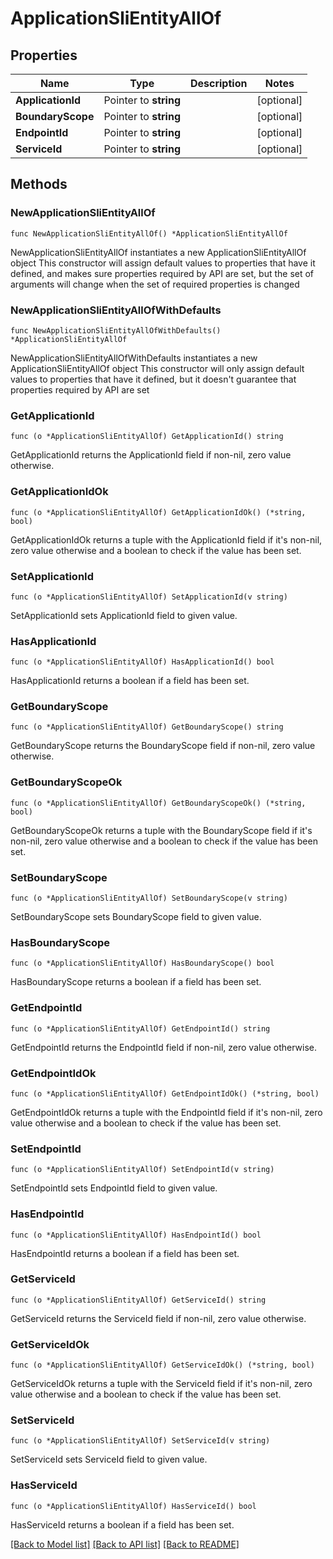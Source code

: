 # ApplicationSliEntityAllOf

## Properties

Name | Type | Description | Notes
------------ | ------------- | ------------- | -------------
**ApplicationId** | Pointer to **string** |  | [optional] 
**BoundaryScope** | Pointer to **string** |  | [optional] 
**EndpointId** | Pointer to **string** |  | [optional] 
**ServiceId** | Pointer to **string** |  | [optional] 

## Methods

### NewApplicationSliEntityAllOf

`func NewApplicationSliEntityAllOf() *ApplicationSliEntityAllOf`

NewApplicationSliEntityAllOf instantiates a new ApplicationSliEntityAllOf object
This constructor will assign default values to properties that have it defined,
and makes sure properties required by API are set, but the set of arguments
will change when the set of required properties is changed

### NewApplicationSliEntityAllOfWithDefaults

`func NewApplicationSliEntityAllOfWithDefaults() *ApplicationSliEntityAllOf`

NewApplicationSliEntityAllOfWithDefaults instantiates a new ApplicationSliEntityAllOf object
This constructor will only assign default values to properties that have it defined,
but it doesn't guarantee that properties required by API are set

### GetApplicationId

`func (o *ApplicationSliEntityAllOf) GetApplicationId() string`

GetApplicationId returns the ApplicationId field if non-nil, zero value otherwise.

### GetApplicationIdOk

`func (o *ApplicationSliEntityAllOf) GetApplicationIdOk() (*string, bool)`

GetApplicationIdOk returns a tuple with the ApplicationId field if it's non-nil, zero value otherwise
and a boolean to check if the value has been set.

### SetApplicationId

`func (o *ApplicationSliEntityAllOf) SetApplicationId(v string)`

SetApplicationId sets ApplicationId field to given value.

### HasApplicationId

`func (o *ApplicationSliEntityAllOf) HasApplicationId() bool`

HasApplicationId returns a boolean if a field has been set.

### GetBoundaryScope

`func (o *ApplicationSliEntityAllOf) GetBoundaryScope() string`

GetBoundaryScope returns the BoundaryScope field if non-nil, zero value otherwise.

### GetBoundaryScopeOk

`func (o *ApplicationSliEntityAllOf) GetBoundaryScopeOk() (*string, bool)`

GetBoundaryScopeOk returns a tuple with the BoundaryScope field if it's non-nil, zero value otherwise
and a boolean to check if the value has been set.

### SetBoundaryScope

`func (o *ApplicationSliEntityAllOf) SetBoundaryScope(v string)`

SetBoundaryScope sets BoundaryScope field to given value.

### HasBoundaryScope

`func (o *ApplicationSliEntityAllOf) HasBoundaryScope() bool`

HasBoundaryScope returns a boolean if a field has been set.

### GetEndpointId

`func (o *ApplicationSliEntityAllOf) GetEndpointId() string`

GetEndpointId returns the EndpointId field if non-nil, zero value otherwise.

### GetEndpointIdOk

`func (o *ApplicationSliEntityAllOf) GetEndpointIdOk() (*string, bool)`

GetEndpointIdOk returns a tuple with the EndpointId field if it's non-nil, zero value otherwise
and a boolean to check if the value has been set.

### SetEndpointId

`func (o *ApplicationSliEntityAllOf) SetEndpointId(v string)`

SetEndpointId sets EndpointId field to given value.

### HasEndpointId

`func (o *ApplicationSliEntityAllOf) HasEndpointId() bool`

HasEndpointId returns a boolean if a field has been set.

### GetServiceId

`func (o *ApplicationSliEntityAllOf) GetServiceId() string`

GetServiceId returns the ServiceId field if non-nil, zero value otherwise.

### GetServiceIdOk

`func (o *ApplicationSliEntityAllOf) GetServiceIdOk() (*string, bool)`

GetServiceIdOk returns a tuple with the ServiceId field if it's non-nil, zero value otherwise
and a boolean to check if the value has been set.

### SetServiceId

`func (o *ApplicationSliEntityAllOf) SetServiceId(v string)`

SetServiceId sets ServiceId field to given value.

### HasServiceId

`func (o *ApplicationSliEntityAllOf) HasServiceId() bool`

HasServiceId returns a boolean if a field has been set.


[[Back to Model list]](../README.md#documentation-for-models) [[Back to API list]](../README.md#documentation-for-api-endpoints) [[Back to README]](../README.md)



